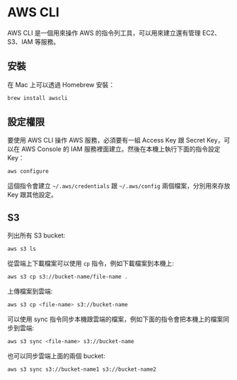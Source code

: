 # AWS CLI

AWS CLI 是一個用來操作 AWS 的指令列工具，可以用來建立還有管理 EC2、S3、IAM 等服務。

## 安裝

在 Mac 上可以透過 Homebrew 安裝：

```bash
brew install awscli
```

## 設定權限

要使用 AWS CLI 操作 AWS 服務，必須要有一組 Access Key 跟 Secret Key，可以在 AWS Console 的 IAM 服務裡面建立。然後在本機上執行下面的指令設定 Key：

```bash
aws configure
```

這個指令會建立 `~/.aws/credentials` 跟 `~/.aws/config` 兩個檔案，分別用來存放 Key 跟其他設定。

## S3

列出所有 S3 bucket:

```bash
aws s3 ls
```

從雲端上下載檔案可以使用 `cp` 指令，例如下載檔案到本機上:

```bash
aws s3 cp s3://bucket-name/file-name .
```

上傳檔案到雲端:

```bash
aws s3 cp <file-name> s3://bucket-name
```

可以使用 sync 指令同步本機跟雲端的檔案，例如下面的指令會把本機上的檔案同步到雲端:

```bash
aws s3 sync <file-name> s3://bucket-name
```

也可以同步雲端上面的兩個 bucket:

```bash
aws s3 sync s3://bucket-name1 s3://bucket-name2
```
